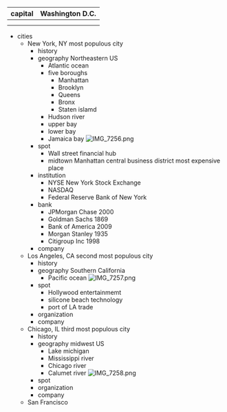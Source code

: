 | capital  | Washington D.C. |
| --- | --- |
|  |  |
|  |  |
- cities
    - New York, NY
        most populous city
        - history
        - geography
            Northeastern US
            - Atlantic ocean
            - five boroughs
                - Manhattan
                - Brooklyn
                - Queens
                - Bronx
                - Staten islamd
            - Hudson river
            - upper bay
            - lower bay
            - Jamaica bay
            ![IMG_7256.png](IMG_7256.png)
        - spot
            - Wall street
                financial hub
            - midtown Manhattan
                central business district
                most expensive place
        - institution
            - NYSE New York Stock Exchange
            - NASDAQ
            - Federal Reserve Bank of New York
        - bank
            - JPMorgan Chase 2000
            - Goldman Sachs 1869
            - Bank of America 2009
            - Morgan Stanley 1935
            - Citigroup Inc 1998
        - company
    - Los Angeles, CA
        second most populous city
        - history
        - geography
            Southern California
            - Pacific ocean
            ![IMG_7257.png](IMG_7257.png)
        - spot
            - Hollywood
                entertainmemt
            - silicone beach
                technology
            - port of LA
                trade
        - organization
        - company
    - Chicago, IL
        third most populous city
        - history
        - geography
            midwest US
            - Lake michigan
            - Mississippi river
            - Chicago river
            - Calumet river
            ![IMG_7258.png](IMG_7258.png)
        - spot
        - organization
        - company
    - San Francisco